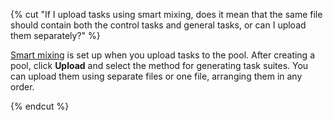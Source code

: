 {% cut "If I upload tasks using smart mixing, does it mean that the same file should contain both the control tasks and general tasks, or can I upload them separately?" %}

[Smart mixing](../../../concepts/distribute-tasks-by-pages.md#smart-mixing) is set up when you upload tasks to the pool. After creating a pool, click **Upload** and select the method for generating task suites. You can upload them using separate files or one file, arranging them in any order.

{% endcut %}